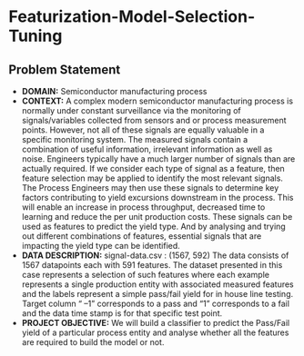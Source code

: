 # Featurization-Model-Selection-Tuning

## Problem Statement
- **DOMAIN:** Semiconductor manufacturing process
- **CONTEXT:** A complex modern semiconductor manufacturing process is normally under constant surveillance via the monitoring of signals/variables collected from sensors and or process measurement points. However, not all of these signals are equally valuable in a specific monitoring system. The measured signals contain a combination of useful information, irrelevant information as well as noise. Engineers typically have a much larger number of signals than are actually required. If we consider each type of signal as a feature, then feature selection may be applied to identify the most relevant signals. The Process Engineers may then use these signals to determine key factors contributing to yield excursions downstream in the process. This will enable an increase in process throughput, decreased time to learning and reduce the per unit production costs. These signals can be used as features to predict the yield type. And by analysing and trying out different combinations of features, essential signals that are impacting the yield type can be identified.
- **DATA DESCRIPTION:** signal-data.csv : (1567, 592)
The data consists of 1567 datapoints each with 591 features. The dataset presented in this case represents a selection of such features where each example represents a single production entity with associated measured features and the labels represent a simple pass/fail yield for in house line testing. Target column “ –1” corresponds to a pass and “1” corresponds to a fail and the data time stamp is for that specific test point.
- **PROJECT OBJECTIVE:** We will build a classifier to predict the Pass/Fail yield of a particular process entity and analyse whether all the features are required to build the model or not.
